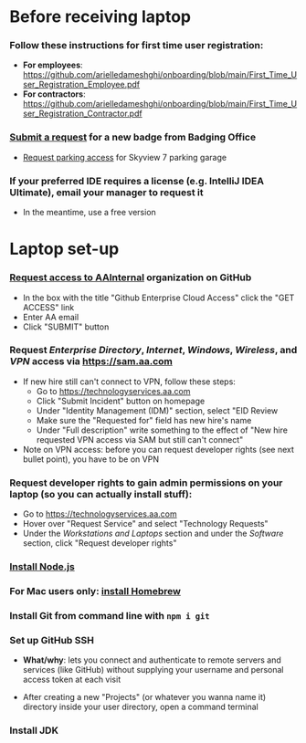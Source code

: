 # Before receiving laptop

### Follow these instructions for first time user registration:
  - **For employees**: https://github.com/arielledameshghi/onboarding/blob/main/First_Time_User_Registration_Employee.pdf
  - **For contractors**: https://github.com/arielledameshghi/onboarding/blob/main/First_Time_User_Registration_Contractor.pdf
### [Submit a request](https://badging.aa.com) for a new badge from Badging Office
- [Request parking access](https://spportal.aa.com/sites/AA/HDQ/default.aspx) for Skyview 7 parking garage
### If your preferred IDE requires a license (e.g. IntelliJ IDEA Ultimate), email your manager to request it
  - In the meantime, use a free version

# Laptop set-up

### [Request access to AAInternal](https://developer.aa.com/access) organization on GitHub
  - In the box with the title "Github Enterprise Cloud Access" click the "GET ACCESS" link
  - Enter AA email
  - Click "SUBMIT" button

### Request *Enterprise Directory*, *Internet*, *Windows*, *Wireless*, and *VPN* access via https://sam.aa.com
  - If new hire still can't connect to VPN, follow these steps:
    - Go to https://technologyservices.aa.com
    - Click "Submit Incident" button on homepage
    - Under "Identity Management (IDM)" section, select "EID Review
    - Make sure the "Requested for" field has new hire's name
    - Under "Full description" write something to the effect of "New hire requested VPN access via SAM but still can't connect"
  - Note on VPN access: before you can request developer rights (see next bullet point), you have to be on VPN

### Request developer rights to gain admin permissions on your laptop (so you can actually install stuff):
  - Go to https://technologyservices.aa.com
  - Hover over "Request Service" and select "Technology Requests"
  - Under the *Workstations and Laptops* section and under the *Software* section, click "Request developer rights"
  
### [Install Node.js](https://nodejs.org/en/download/)

### For Mac users only: [install Homebrew](https://brew.sh/)

### Install Git from command line with **`npm i git`**

### Set up GitHub SSH
  - **What/why**: lets you connect and authenticate to remote servers and services (like GitHub) without supplying your username and personal access token at each visit
<!-- TODO: finish SSH steps -->
  
<!-- TODO: add steps to clone aa-ct-fly-sspr-docs for the purpose of testing that the SSH key works -->
- After creating a new "Projects" (or whatever you wanna name it) directory inside your user directory, open a command terminal

### Install JDK
